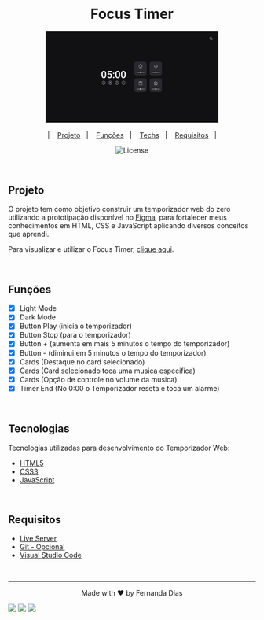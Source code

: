 ﻿﻿<h1 align="center"> Focus Timer</h1>

<p align="center">
  <img alt="temporizador" src=".github/preview.png" width="70%">
</p>

<p align="center">
  &nbsp;&nbsp;&nbsp;|&nbsp;&nbsp;&nbsp;
      <a href="#-project">Projeto</a>&nbsp;&nbsp;&nbsp;|&nbsp;&nbsp;&nbsp;
        <a href="#-techs">Funções</a>&nbsp;&nbsp;&nbsp;|&nbsp;&nbsp;&nbsp;
  <a href="#-techs">Techs</a>&nbsp;&nbsp;&nbsp;|&nbsp;&nbsp;&nbsp;
  <a href="#-requisitos">Requisitos</a>&nbsp;&nbsp;&nbsp;|&nbsp;&nbsp;&nbsp;
</p>

<p align="center">
  <img alt="License" src="https://img.shields.io/static/v1?label=license&message=MIT&color=49AA26&labelColor=000000">
</p>
<br>

## Projeto

O projeto tem como objetivo construir um temporizador web do zero utilizando a prototipação disponível no
<a href="https://www.figma.com/file/T53I9hcMCyeIVjrO7lbPme/Stage-05---Dark-Mode-FocusTimer-(Copy)?node-id=0%3A1" target="_blank">Figma</a>,
para fortalecer meus conhecimentos em HTML, CSS e JavaScript aplicando diversos conceitos que aprendi.

Para visualizar e utilizar o Focus Timer, <a href="https://fernandadiasm.github.io/focusTimer/" target="_blank">clique aqui</a>.

<br/>

## Funções

- [x] Light Mode
- [x] Dark Mode
- [x] Button Play (inicia o temporizador)
- [x] Button Stop (para o temporizador)
- [x] Button + (aumenta em mais 5 minutos o tempo do temporizador)
- [x] Button - (diminui em 5 minutos o tempo do temporizador)
- [x] Cards (Destaque no card selecionado)
- [x] Cards (Card selecionado toca uma musica especifica)
- [x] Cards (Opção de controle no volume da musica)
- [x] Timer End (No 0:00 o Temporizador reseta e toca um alarme)

<br/>

## Tecnologias

Tecnologias utilizadas para desenvolvimento do Temporizador Web:

- [HTML5](https://www.w3schools.com/html/default.asp)
- [CSS3](https://www.w3schools.com/css/default.asp)
- [JavaScript](https://www.w3schools.com/js/)

<br/>

## Requisitos

- [Live Server](https://marketplace.visualstudio.com/items?itemName=ritwickdey.LiveServer)
- [Git - Opcional](https://git-scm.com/)
- [Visual Studio Code](https://code.visualstudio.com/)

<br/>

---
<p align="center"> Made with ♥ by Fernanda Dias</p>
<div>
<p align="left">
<a href="https://www.linkedin.com/in/fernandadm/" target="_blank"><img src="https://img.shields.io/badge/-LinkedIn-%230077B5?style=for-the-badge&logo=linkedin&logoColor=white" target="_blank"></a>  
<a href = "mailto:fernandadias.dev@gmail.com"><img src="https://img.shields.io/badge/-Gmail-%23333?style=for-the-badge&logo=gmail&logoColor=white" target="_blank"></a>
<a href="https://instagram.com/ferandadias" target="_blank"><img src="https://img.shields.io/badge/-Instagram-%23E4405F?style=for-the-badge&logo=instagram&logoColor=white" target="_blank"></a>
</div>
